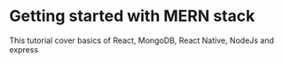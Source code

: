 # Getting started with MERN stack
This tutorial cover basics of React, MongoDB, React Native, NodeJs and express